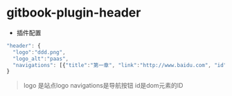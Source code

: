 # gitbook-plugin-header

* 插件配置

```javascript
"header": {
  "logo":"ddd.png",
  "logo_alt":"paas",
  "navigations": [{"title":"第一章", "link":"http://www.baidu.com", "id":"abc", "child":[{"title":"第一节", "link":"http://www.baidu.com", "id":"abd"}]}],
}
```

> logo 是站点logo  navigations是导航按钮 id是dom元素的ID
